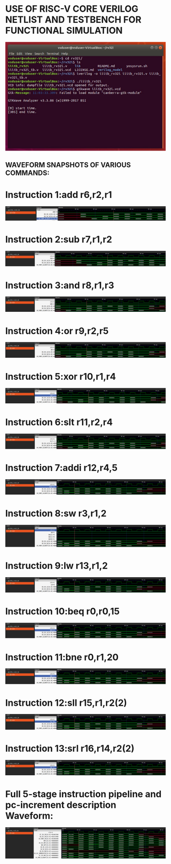 # USE OF RISC-V CORE VERILOG NETLIST AND TESTBENCH FOR FUNCTIONAL SIMULATION

<img src= "https://github.com/ridhikapila27/vsdsquadron-mini-internship/blob/main/TASK5/iiitb_rv32i.JPG?raw=true"/>

## WAVEFORM SNAPSHOTS OF VARIOUS COMMANDS:
# Instruction 1:add r6,r2,r1
<img src= "https://github.com/ridhikapila27/vsdsquadron-mini-internship/blob/main/TASK5/1.png?raw=true"/>

# Instruction 2:sub r7,r1,r2
<img src= "https://github.com/ridhikapila27/vsdsquadron-mini-internship/blob/main/TASK5/2.png?raw=true"/>

# Instruction 3:and r8,r1,r3
<img src= "https://github.com/ridhikapila27/vsdsquadron-mini-internship/blob/main/TASK5/3.png?raw=true"/>

# Instruction 4:or r9,r2,r5
<img src= "https://github.com/ridhikapila27/vsdsquadron-mini-internship/blob/main/TASK5/4.png?raw=true"/>

# Instruction 5:xor r10,r1,r4
<img src= "https://github.com/ridhikapila27/vsdsquadron-mini-internship/blob/main/TASK5/5.png?raw=true"/>

# Instruction 6:slt r11,r2,r4
<img src= "https://github.com/ridhikapila27/vsdsquadron-mini-internship/blob/main/TASK5/6.png?raw=true"/>

# Instruction 7:addi r12,r4,5
<img src= "https://github.com/ridhikapila27/vsdsquadron-mini-internship/blob/main/TASK5/7.png?raw=true"/>

# Instruction 8:sw r3,r1,2
<img src= "https://github.com/ridhikapila27/vsdsquadron-mini-internship/blob/main/TASK5/8.png?raw=true"/>

# Instruction 9:lw r13,r1,2
<img src= "https://github.com/ridhikapila27/vsdsquadron-mini-internship/blob/main/TASK5/9.png?raw=true"/>

# Instruction 10:beq r0,r0,15
<img src= "https://github.com/ridhikapila27/vsdsquadron-mini-internship/blob/main/TASK5/10.png?raw=true"/>

# Instruction 11:bne r0,r1,20
<img src= "https://github.com/ridhikapila27/vsdsquadron-mini-internship/blob/main/TASK5/11.png?raw=true"/>

# Instruction 12:sll r15,r1,r2(2)
<img src= "https://github.com/ridhikapila27/vsdsquadron-mini-internship/blob/main/TASK5/12.png?raw=true"/>

# Instruction 13:srl r16,r14,r2(2)
<img src= "https://github.com/ridhikapila27/vsdsquadron-mini-internship/blob/main/TASK5/13.png?raw=true"/>

# Full 5-stage instruction pipeline and pc-increment description Waveform:
<img src= "https://github.com/ridhikapila27/vsdsquadron-mini-internship/blob/main/TASK5/14.png?raw=true"/>







